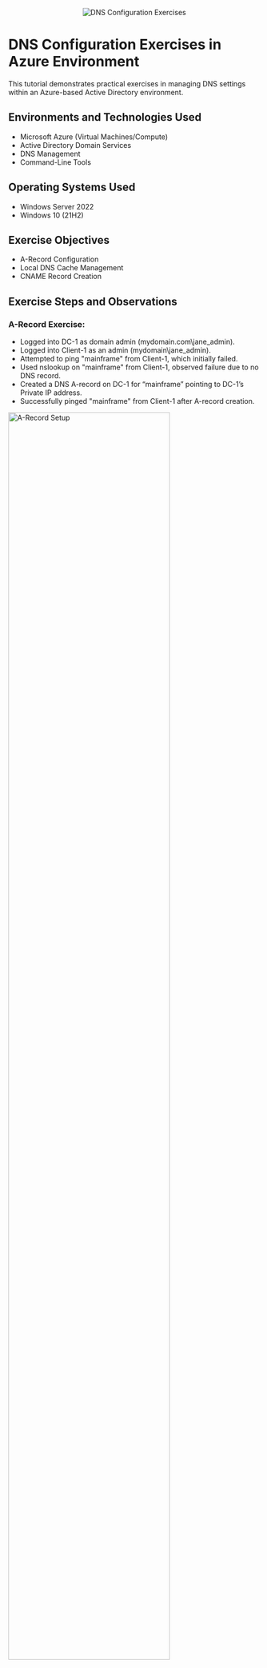 <p align="center">
<img src="https://i.imgur.com/pU5A58S.png" alt="DNS Configuration Exercises"/>
</p>

<h1>DNS Configuration Exercises in Azure Environment</h1>
This tutorial demonstrates practical exercises in managing DNS settings within an Azure-based Active Directory environment.<br />

<h2>Environments and Technologies Used</h2>

- Microsoft Azure (Virtual Machines/Compute)
- Active Directory Domain Services
- DNS Management
- Command-Line Tools

<h2>Operating Systems Used </h2>

- Windows Server 2022
- Windows 10 (21H2)

<h2>Exercise Objectives</h2>

- A-Record Configuration
- Local DNS Cache Management
- CNAME Record Creation

<h2>Exercise Steps and Observations</h2>

<h3>A-Record Exercise:</h3>
<ul>
    <li>Logged into DC-1 as domain admin (mydomain.com\jane_admin).</li>
    <li>Logged into Client-1 as an admin (mydomain\jane_admin).</li>
    <li>Attempted to ping "mainframe" from Client-1, which initially failed.</li>
    <li>Used nslookup on "mainframe" from Client-1, observed failure due to no DNS record.</li>
    <li>Created a DNS A-record on DC-1 for “mainframe” pointing to DC-1’s Private IP address.</li>
    <li>Successfully pinged "mainframe" from Client-1 after A-record creation.</li>
</ul>

<p>
<img src="https://i.imgur.com/DJmEXEB.png" height="80%" width="80%" alt="A-Record Setup"/>
</p>
<p>
    This exercise demonstrated the importance and impact of A-records in DNS resolution.
</p>
<br />

<h3>Local DNS Cache Exercise:</h3>
<ul>
    <li>Changed mainframe’s record address to 8.8.8.8 on DC-1.</li>
    <li>Pinging "mainframe" from Client-1 still resolved to the old address due to local DNS cache.</li>
    <li>Checked local DNS cache with "ipconfig /displaydns" on Client-1.</li>
    <li>Flushed the DNS cache using "ipconfig /flushdns" on Client-1, observed an empty cache.</li>
    <li>Pinging "mainframe" again showed the address of the new record.</li>
</ul>

<p>
<img src="https://i.imgur.com/DJmEXEB.png" height="80%" width="80%" alt="Local DNS Cache Management"/>
</p>
<p>
    This exercise highlighted how local DNS cache can affect DNS resolution and the importance of cache management.
</p>
<br />

<h3>CNAME Record Exercise:</h3>
<ul>
    <li>Created a CNAME record on DC-1 pointing “search” to “www.google.com”.</li>
    <li>Attempted to ping “search” from Client-1, observing the results of the CNAME record.</li>
    <li>Used nslookup on “search” from Client-1 to observe the results of the CNAME record.</li>
</ul>

<p>
<img src="https://i.imgur.com/DJmEXEB.png" height="80%" width="80%" alt="CNAME Record Configuration"/>
</p>
<p>
    The CNAME record exercise demonstrated how to redirect a host name to another domain name using DNS.
</p>
<br />

<!-- Footer or additional notes -->

